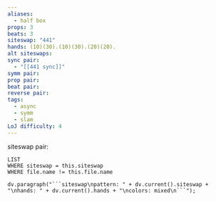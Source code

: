 ```yaml
---
aliases:
  - half box
props: 3
beats: 3
siteswap: "441"
hands: (10)(30).(10)(30).(20)(20).
alt siteswaps: 
sync pair:
  - "[[441 sync]]"
symm pair: 
prop pair: 
beat pair: 
reverse pair: 
tags:
  - async
  - symm
  - slam
LoJ difficulty: 4
---
```

siteswap pair:
```dataview
LIST
WHERE siteswap = this.siteswap
WHERE file.name != this.file.name
```
```dataviewjs
dv.paragraph("```siteswap\npattern: " + dv.current().siteswap + "\nhands: " + dv.current().hands + "\ncolors: mixed\n```");
```
